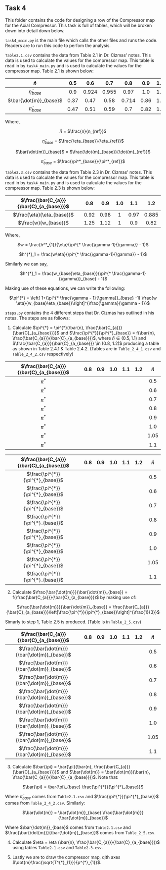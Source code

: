 ## __Task 4__

This folder contains the code for designing a row of the Compressor map for the Axial Compressor. This task is full of tables, which will be broken down into detail down below.

`task4_main.py` is the main file which calls the other files and runs the code. Readers are to run this code to perfom the analysis.


`Table2.1.csv` contains the data from Table 2.1 in Dr. Cizmas' notes. This data is used to calculate the values for the compressor map. This table is read in by `task4_main.py` and is used to calculate the values for the compressor map. Table 2.1 is shown below:

<div align="center">

| $\bar{n}$ | 0.5 | 0.6 | 0.7 | 0.8 | 0.9 | 1.0 | 1.05 | 1.1 |
|:---------:|:---:|:---:|:---:|:---:|:---:|:---:|:----:|:---:|
| $\bar{\eta}_{base}$ | 0.9 | 0.924 | 0.955 | 0.97 | 1.0 | 1.0 | 0.98 | 0.975|  
| $\bar{\dot{m}}_{base}$ | 0.37 | 0.47 | 0.58 | 0.714 | 0.86 | 1.0 | 1.02 | 1.04 |
| $\bar{\pi}_{base}$ | 0.47 | 0.51 | 0.59 | 0.7 | 0.82 | 1.0 | 1.1 | 1.2 |

</div>

Where, 

<div align="center">

$\bar{n}$ = $\frac{n}{n_{ref}}$

$\bar{\eta}_{base}$ = $\frac{\eta_{base}}{\eta_{ref}}$

$\bar{\dot{m}}_{base}$ = $\frac{\dot{m}_{base}}{\dot{m}_{ref}}$

$\bar{\pi}_{base}$ = $\frac{\pi^*_{base}}{\pi^*_{ref}}$

</div>

`Table2.3.csv` contains the data from Table 2.3 in Dr. Cizmas' notes. This data is used to calculate the values for the compressor map. This table is read in by `task4_main.py` and is used to calculate the values for the compressor map. Table 2.3 is shown below:

<div align="center">

| $\frac{\bar{C_{a}}}{\bar{C}_{a_{base}}}$ | 0.8 | 0.9 | 1.0 | 1.1 | 1.2 |
|:----------------------------------------:|:---:|:---:|:---:|:----:|:---:|
| $\frac{\eta}{\eta_{base}}$ | 0.92 | 0.98 | 1 | 0.97 | 0.885 | 
| $\frac{w}{w_{base}}$ | 1.25 | 1.12 | 1 | 0.9 | 0.82 |

</div>

Where,

<div align="center">

$w = \frac{h^*_{1}}{\eta}(\pi^{* \frac{\gamma-1}{\gamma}} - 1)$

$h^{*}_1 = \frac{w\eta}{\pi^{* \frac{\gamma-1}{\gamma}} - 1}$

</div>

Similarly we can say, 

<div align="center">

$h^{*}_1 = \frac{w_{base}\eta_{base}}{\pi^{* \frac{\gamma-1}{\gamma}}_{base} - 1}$

</div>

Making use of these equations, we can write the following:

<div align="center">

$\pi^{*} = \left[ 1+(\pi^{* \frac{\gamma - 1}{\gamma}}_{base} -1) \frac{w \eta}{w_{base}\eta_{base}}\right]^{\frac{\gamma}{\gamma - 1}}$

</div>

`steps.py` contains the 4 different steps that Dr. Cizmas has outlined in his notes. The steps are as follows:

1. Calculate $\pi^{*} = \pi^{*}(\bar{n}, \frac{\bar{C_{a}}}{\bar{C}_{a_{base}}})$ and $\frac{\pi^{*}}{\pi^{*}_{base}} = f(\bar{n}, \frac{\bar{C_{a}}}{\bar{C}_{a_{base}}})$, where $\bar{n} \in (0.5, 1.1)$ and $\frac{\bar{C_{a}}}{\bar{C}_{a_{base}}} \in (0.8, 1.2)$ producing a table as shown in Table 2.4.1 & Table 2.4.2. (Tables are in `Table_2_4_1.csv` and `Table_2_4_2.csv` respectively)

<div align="center">

| $\frac{\bar{C_{a}}}{\bar{C}_{a_{base}}}$ | 0.8 | 0.9 | 1.0 | 1.1 | 1.2 | $\bar{n}$ |
|:----------------------------------------:|:---:|:---:|:---:|:----:|:---:|:---------:|
| $\pi^{*}$ | ||||| 0.5 |
| $\pi^{*}$ | ||||| 0.6 |
| $\pi^{*}$ | ||||| 0.7 |
| $\pi^{*}$ | ||||| 0.8 |
| $\pi^{*}$ | ||||| 0.9 |
| $\pi^{*}$ | ||||| 1.0 |
| $\pi^{*}$ | ||||| 1.05 |
| $\pi^{*}$ | ||||| 1.1 |

| $\frac{\bar{C_{a}}}{\bar{C}_{a_{base}}}$ | 0.8 | 0.9 | 1.0 | 1.1 | 1.2 | $\bar{n}$ |
|:----------------------------------------:|:---:|:---:|:---:|:----:|:---:|:---------:|
| $\frac{\pi^{*}}{\pi^{*}_{base}}$ | ||||| 0.5 |
| $\frac{\pi^{*}}{\pi^{*}_{base}}$ | ||||| 0.6 |
| $\frac{\pi^{*}}{\pi^{*}_{base}}$ | ||||| 0.7 |
| $\frac{\pi^{*}}{\pi^{*}_{base}}$ | ||||| 0.8 |
| $\frac{\pi^{*}}{\pi^{*}_{base}}$ | ||||| 0.9 |
| $\frac{\pi^{*}}{\pi^{*}_{base}}$ | ||||| 1.0 |
| $\frac{\pi^{*}}{\pi^{*}_{base}}$ | ||||| 1.05 |
| $\frac{\pi^{*}}{\pi^{*}_{base}}$ | ||||| 1.1 |



</div>

2. Calculate $\frac{\bar{\dot{m}}}{\bar{\dot{m}}_{base}} = f(\frac{\bar{C_{a}}}{\bar{C}_{a_{base}}})$ by making use of:

<div align="center">

$\frac{\bar{\dot{m}}}{\bar{\dot{m}}_{base}} = \frac{\bar{C_{a}}}{\bar{C}_{a_{base}}}\left[\frac{\pi^{*}}{\pi^{*}_{base}}\right]^{\frac{1}{3}}$

</div>

Simarly to step 1, Table 2.5 is produced. (Table is in `Table_2_5.csv`)

<div align="center">

| $\frac{\bar{C_{a}}}{\bar{C}_{a_{base}}}$ | 0.8 | 0.9 | 1.0 | 1.1 | 1.2 | $\bar{n}$ |
|:----------------------------------------:|:---:|:---:|:---:|:----:|:---:|:---------:|
| $\frac{\bar{\dot{m}}}{\bar{\dot{m}}_{base}}$ | ||||| 0.5 |
| $\frac{\bar{\dot{m}}}{\bar{\dot{m}}_{base}}$ | ||||| 0.6 |
| $\frac{\bar{\dot{m}}}{\bar{\dot{m}}_{base}}$ | ||||| 0.7 |
| $\frac{\bar{\dot{m}}}{\bar{\dot{m}}_{base}}$ | ||||| 0.8 |
| $\frac{\bar{\dot{m}}}{\bar{\dot{m}}_{base}}$ | ||||| 0.9 |
| $\frac{\bar{\dot{m}}}{\bar{\dot{m}}_{base}}$ | ||||| 1.0 |
| $\frac{\bar{\dot{m}}}{\bar{\dot{m}}_{base}}$ | ||||| 1.05 |
| $\frac{\bar{\dot{m}}}{\bar{\dot{m}}_{base}}$ | ||||| 1.1 |

</div>

3. Calculate $\bar{\pi} = \bar{\pi}(\bar{n}, \frac{\bar{C_{a}}}{\bar{C}_{a_{base}}})$ and $\bar{\dot{m}} = \bar{\dot{m}}(\bar{n}, \frac{\bar{C_{a}}}{\bar{C}_{a_{base}}})$. Note that:

<div align="center">

$\bar{\pi} = \bar{\pi}_{base} \frac{\pi^{*}}{\pi^{*}_{base}}$

</div>

Where $\bar{\pi}_{base}$ comes from `Table2.1.csv` and $\frac{\pi^{*}}{\pi^{*}_{base}}$ comes from `Table_2_4_2.csv`. Similarly:

<div align="center">

$\bar{\dot{m}} = \bar{\dot{m}}_{base} \frac{\bar{\dot{m}}}{\bar{\dot{m}}_{base}}$

</div>

Where $\bar{\dot{m}}_{base}$ comes from `Table2.1.csv` and $\frac{\bar{\dot{m}}}{\bar{\dot{m}}_{base}}$ comes from `Table_2_5.csv`.

4. Calculate $\eta = \eta (\bar{n}, \frac{\bar{C_{a}}}{\bar{C}_{a_{base}}})$ using tables `Table2.1.csv` and `Table2.3.csv`.

5. Lastly we are to draw the compressor map, qith axes $\dot{m}\frac{\sqrt{T^{*}_{1}}}{p^{*}_{1}}$.